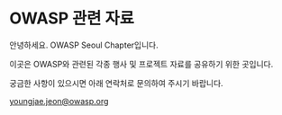 # OWASP 관련 자료

안녕하세요. OWASP Seoul Chapter입니다.

이곳은 OWASP와 관련된 각종 행사 및 프로젝트 자료를 공유하기 위한 곳입니다.

궁금한 사항이 있으시면 아래 연락처로 문의하여 주시기 바랍니다.

youngjae.jeon@owasp.org
